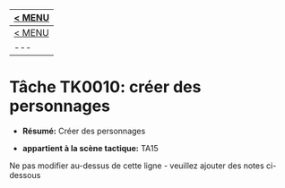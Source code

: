 |[< MENU](../../README.md)|
|---|
|[< MENU](../README.md)|
|---|
# Tâche TK0010: créer des personnages

* **Résumé:** Créer des personnages

* **appartient à la scène tactique:** TA15

Ne pas modifier au-dessus de cette ligne - veuillez ajouter des notes ci-dessous